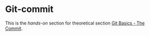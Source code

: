 # Git-commit

This is the *hands-on* section for theoretical section [Git Basics - The Commit][thecommit].


[thecommit]: https://felipet.github.io/gittutorial/theory/git_basics.html